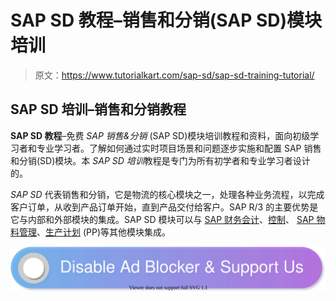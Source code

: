 # SAP SD 教程–销售和分销(SAP SD)模块培训

> 原文：<https://www.tutorialkart.com/sap-sd/sap-sd-training-tutorial/>

## SAP SD 培训–销售和分销教程

**SAP SD 教程**–免费 *SAP 销售&分销* (SAP SD)模块培训教程和资料，面向初级学习者和专业学习者。了解如何通过实时项目场景和问题逐步实施和配置 SAP 销售和分销(SD)模块。本 *SAP SD 培训*教程是专门为所有初学者和专业学习者设计的。

*SAP SD* 代表销售和分销，它是物流的核心模块之一，处理各种业务流程，以完成客户订单，从收到产品订单开始，直到产品交付给客户。SAP R/3 的主要优势是它与内部和外部模块的集成。SAP SD 模块可以与 [SAP 财务会计](https://www.tutorialkart.com/sap-fico/what-is-sap-financial-accounting-sap-fi/)、[控制](https://www.tutorialkart.com/sap-co/sap-co-tutorial/)、 [SAP 物料管理](https://www.tutorialkart.com/sap-mm/sap-mm-material-management-training-tutorial/)、[生产计划](https://www.tutorialkart.com/sap-pp/sap-pp-training-tutorial/) (PP)等其他模块集成。

[![](img/925da31b32d6bc3827932f6c8afb11bb.png)](https://www.tutorialkart.com/)